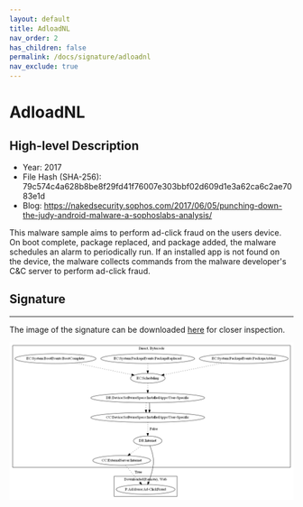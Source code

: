 ```yaml
---
layout: default
title: AdloadNL
nav_order: 2
has_children: false
permalink: /docs/signature/adloadnl
nav_exclude: true
---
```


# AdloadNL

## High-level Description

* Year: 2017
* File Hash (SHA-256): 79c574c4a628b8be8f29fd41f76007e303bbf02d609d1e3a62ca6c2ae7083e1d
* Blog: https://nakedsecurity.sophos.com/2017/06/05/punching-down-the-judy-android-malware-a-sophoslabs-analysis/

This malware sample aims to perform ad-click fraud on the users device. On boot complete, package replaced, and package added, the malware schedules an alarm to periodically run. If an installed app is not found on the device, the malware collects commands from the malware developer's C&C server to perform ad-click fraud.

## Signature
---

The image of the signature can be downloaded [here](../../img/signatures/AdloadNL.png) for closer inspection.

![](../../img/signatures/AdloadNL.png)
